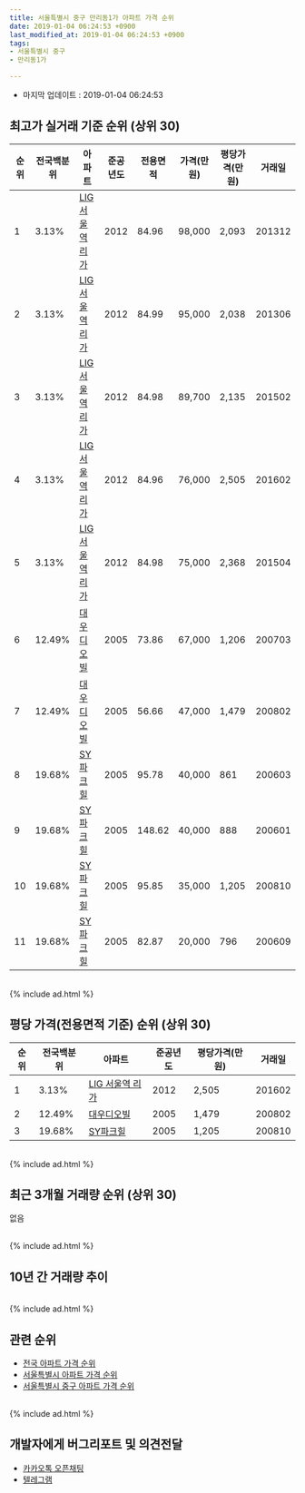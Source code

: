 ```yaml
---
title: 서울특별시 중구 만리동1가 아파트 가격 순위
date: 2019-01-04 06:24:53 +0900
last_modified_at: 2019-01-04 06:24:53 +0900
tags:
- 서울특별시 중구
- 만리동1가

---
```


* 마지막 업데이트 : 2019-01-04 06:24:53

## 최고가 실거래 기준 순위 (상위 30)


|순위|전국백분위|아파트|준공년도|전용면적|가격(만원)|평당가격(만원)|거래일|
|---|---|---|---|---|---|---|---|
|1|3.13%|[LIG 서울역 리가](https://search.naver.com/search.naver?query=%EC%84%9C%EC%9A%B8%ED%8A%B9%EB%B3%84%EC%8B%9C+%EC%A4%91%EA%B5%AC+%EB%A7%8C%EB%A6%AC%EB%8F%991%EA%B0%80+LIG+%EC%84%9C%EC%9A%B8%EC%97%AD+%EB%A6%AC%EA%B0%80)|2012|84.96|98,000|2,093|201312|
|2|3.13%|[LIG 서울역 리가](https://search.naver.com/search.naver?query=%EC%84%9C%EC%9A%B8%ED%8A%B9%EB%B3%84%EC%8B%9C+%EC%A4%91%EA%B5%AC+%EB%A7%8C%EB%A6%AC%EB%8F%991%EA%B0%80+LIG+%EC%84%9C%EC%9A%B8%EC%97%AD+%EB%A6%AC%EA%B0%80)|2012|84.99|95,000|2,038|201306|
|3|3.13%|[LIG 서울역 리가](https://search.naver.com/search.naver?query=%EC%84%9C%EC%9A%B8%ED%8A%B9%EB%B3%84%EC%8B%9C+%EC%A4%91%EA%B5%AC+%EB%A7%8C%EB%A6%AC%EB%8F%991%EA%B0%80+LIG+%EC%84%9C%EC%9A%B8%EC%97%AD+%EB%A6%AC%EA%B0%80)|2012|84.98|89,700|2,135|201502|
|4|3.13%|[LIG 서울역 리가](https://search.naver.com/search.naver?query=%EC%84%9C%EC%9A%B8%ED%8A%B9%EB%B3%84%EC%8B%9C+%EC%A4%91%EA%B5%AC+%EB%A7%8C%EB%A6%AC%EB%8F%991%EA%B0%80+LIG+%EC%84%9C%EC%9A%B8%EC%97%AD+%EB%A6%AC%EA%B0%80)|2012|84.96|76,000|2,505|201602|
|5|3.13%|[LIG 서울역 리가](https://search.naver.com/search.naver?query=%EC%84%9C%EC%9A%B8%ED%8A%B9%EB%B3%84%EC%8B%9C+%EC%A4%91%EA%B5%AC+%EB%A7%8C%EB%A6%AC%EB%8F%991%EA%B0%80+LIG+%EC%84%9C%EC%9A%B8%EC%97%AD+%EB%A6%AC%EA%B0%80)|2012|84.98|75,000|2,368|201504|
|6|12.49%|[대우디오빌](https://search.naver.com/search.naver?query=%EC%84%9C%EC%9A%B8%ED%8A%B9%EB%B3%84%EC%8B%9C+%EC%A4%91%EA%B5%AC+%EB%A7%8C%EB%A6%AC%EB%8F%991%EA%B0%80+%EB%8C%80%EC%9A%B0%EB%94%94%EC%98%A4%EB%B9%8C)|2005|73.86|67,000|1,206|200703|
|7|12.49%|[대우디오빌](https://search.naver.com/search.naver?query=%EC%84%9C%EC%9A%B8%ED%8A%B9%EB%B3%84%EC%8B%9C+%EC%A4%91%EA%B5%AC+%EB%A7%8C%EB%A6%AC%EB%8F%991%EA%B0%80+%EB%8C%80%EC%9A%B0%EB%94%94%EC%98%A4%EB%B9%8C)|2005|56.66|47,000|1,479|200802|
|8|19.68%|[SY파크힐](https://search.naver.com/search.naver?query=%EC%84%9C%EC%9A%B8%ED%8A%B9%EB%B3%84%EC%8B%9C+%EC%A4%91%EA%B5%AC+%EB%A7%8C%EB%A6%AC%EB%8F%991%EA%B0%80+SY%ED%8C%8C%ED%81%AC%ED%9E%90)|2005|95.78|40,000|861|200603|
|9|19.68%|[SY파크힐](https://search.naver.com/search.naver?query=%EC%84%9C%EC%9A%B8%ED%8A%B9%EB%B3%84%EC%8B%9C+%EC%A4%91%EA%B5%AC+%EB%A7%8C%EB%A6%AC%EB%8F%991%EA%B0%80+SY%ED%8C%8C%ED%81%AC%ED%9E%90)|2005|148.62|40,000|888|200601|
|10|19.68%|[SY파크힐](https://search.naver.com/search.naver?query=%EC%84%9C%EC%9A%B8%ED%8A%B9%EB%B3%84%EC%8B%9C+%EC%A4%91%EA%B5%AC+%EB%A7%8C%EB%A6%AC%EB%8F%991%EA%B0%80+SY%ED%8C%8C%ED%81%AC%ED%9E%90)|2005|95.85|35,000|1,205|200810|
|11|19.68%|[SY파크힐](https://search.naver.com/search.naver?query=%EC%84%9C%EC%9A%B8%ED%8A%B9%EB%B3%84%EC%8B%9C+%EC%A4%91%EA%B5%AC+%EB%A7%8C%EB%A6%AC%EB%8F%991%EA%B0%80+SY%ED%8C%8C%ED%81%AC%ED%9E%90)|2005|82.87|20,000|796|200609|


<br>
{% include ad.html %}
<br>

## 평당 가격(전용면적 기준) 순위 (상위 30)


|순위|전국백분위|아파트|준공년도|평당가격(만원)|거래일|
|---|---|---|---|---|---|
|1|3.13%|[LIG 서울역 리가](https://search.naver.com/search.naver?query=%EC%84%9C%EC%9A%B8%ED%8A%B9%EB%B3%84%EC%8B%9C+%EC%A4%91%EA%B5%AC+%EB%A7%8C%EB%A6%AC%EB%8F%991%EA%B0%80+LIG+%EC%84%9C%EC%9A%B8%EC%97%AD+%EB%A6%AC%EA%B0%80)|2012|2,505|201602|
|2|12.49%|[대우디오빌](https://search.naver.com/search.naver?query=%EC%84%9C%EC%9A%B8%ED%8A%B9%EB%B3%84%EC%8B%9C+%EC%A4%91%EA%B5%AC+%EB%A7%8C%EB%A6%AC%EB%8F%991%EA%B0%80+%EB%8C%80%EC%9A%B0%EB%94%94%EC%98%A4%EB%B9%8C)|2005|1,479|200802|
|3|19.68%|[SY파크힐](https://search.naver.com/search.naver?query=%EC%84%9C%EC%9A%B8%ED%8A%B9%EB%B3%84%EC%8B%9C+%EC%A4%91%EA%B5%AC+%EB%A7%8C%EB%A6%AC%EB%8F%991%EA%B0%80+SY%ED%8C%8C%ED%81%AC%ED%9E%90)|2005|1,205|200810|


<br>
{% include ad.html %}
<br>

## 최근 3개월 거래량 순위 (상위 30)

없음

<br>
{% include ad.html %}
<br>

## 10년 간 거래량 추이


<div style="width:100%;">
    <canvas id="deal_progress" height="250"></canvas>
</div>

<script>
new Chart(document.getElementById("deal_progress"), {
    type: 'line',
    data: {
        labels: ['200901','200902','200903','200904','200905','200906','200907','200908','200909','200910','200911','200912','201001','201002','201003','201004','201005','201006','201007','201008','201009','201010','201011','201012','201101','201102','201103','201104','201105','201106','201107','201108','201109','201110','201111','201112','201201','201202','201203','201204','201205','201206','201207','201208','201209','201210','201211','201212','201301','201302','201303','201304','201305','201306','201307','201308','201309','201310','201311','201312','201401','201402','201403','201404','201405','201406','201407','201408','201409','201410','201411','201412','201501','201502','201503','201504','201505','201506','201507','201508','201509','201510','201511','201512','201601','201602','201603','201604','201605','201606','201607','201608','201609','201610','201611','201612','201701','201702','201703','201704','201705','201706','201707','201708','201709','201710','201711','201712','201801','201802','201803','201804','201805','201806','201807','201808','201809','201810','201811','201812','201901'],
        datasets: [{
            label: '실거래 수',
            pointRadius: 1,
            data: [0, 0, 0, 0, 1, 0, 1, 0, 1, 0, 1, 0, 0, 0, 0, 0, 0, 1, 0, 1, 0, 0, 0, 1, 1, 1, 2, 0, 0, 1, 0, 1, 0, 0, 0, 0, 1, 0, 0, 1, 1, 0, 1, 0, 0, 1, 0, 0, 1, 0, 1, 1, 4, 1, 0, 2, 0, 1, 1, 1, 0, 1, 0, 1, 0, 0, 0, 1, 1, 0, 0, 0, 1, 1, 4, 4, 1, 2, 1, 0, 3, 0, 1, 1, 3, 3, 0, 2, 1, 1, 3, 2, 1, 0, 0, 4, 1, 1, 1, 4, 9, 5, 4, 1, 0, 2, 4, 0, 4, 3, 3, 3, 2, 1, 3, 0, 0, 0, 0, 0, 0],
            borderColor: "rgba(255, 201, 14, 1)",
            backgroundColor: "rgba(255, 201, 14, 0.5)",
            fill: true,
        }]
    },
    options: {
        responsive: true,
        title: {
            display: true,
            text: '10년간 거래량 추이'
        },
        tooltips: {
            mode: 'index',
            intersect: false,
        },
        hover: {
            mode: 'nearest',
            intersect: true
        },
        scales: {
            xAxes: [{
                display: true,
                scaleLabel: {
                    display: true,
                    labelString: '년/월'
                }
            }],
            yAxes: [{
                display: true,
                ticks: {
                    suggestedMin: 0,
                },
                scaleLabel: {
                    display: true,
                    labelString: '실거래 수'
                }
            }]
        }
    }
});

</script>


<br>
{% include ad.html %}
<br>

## 관련 순위

- [전국 아파트 가격 순위](https://inasie.github.io/apt-ranking/전국)
- [서울특별시 아파트 가격 순위](https://inasie.github.io/apt-ranking/서울특별시)
- [서울특별시 중구 아파트 가격 순위](https://inasie.github.io/apt-ranking/서울특별시-중구)


<br>
{% include ad.html %}
<br>

## 개발자에게 버그리포트 및 의견전달

- [카카오톡 오픈채팅](https://open.kakao.com/o/gLJUAP4)
- [텔레그램](https://t.me/inasie)

